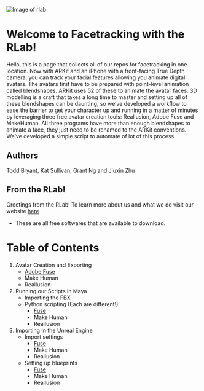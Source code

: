 ![Image of rlab](https://i.ibb.co/3zsstG6/Group-3.png)

# Welcome to Facetracking with the RLab!

Hello, this is a page that collects all of our repos for facetracking in one location. Now with ARKit and an iPhone with a front-facing True Depth camera, you can track your facial features allowing you animate digital avatars. The avatars first have to be prepared with point-level animation called blendshapes.  ARKit uses 52 of these to animate the avatar faces.  3D modelling is a craft that takes a long time to master and setting up all of these blendshapes can be daunting, so we’ve developed a workflow to ease the barrier to get your character up and running in a matter of minutes by leveraging three free avatar creation tools: Reallusion, Adobe Fuse and MakeHuman. All three programs have more than enough blendshapes to animate a face, they just need to be renamed to the ARKit conventions. We’ve developed a simple script to automate of lot of this process.

## Authors

Todd Bryant, Kat Sullivan, Grant Ng and Jiuxin Zhu

## From the RLab!
Greetings from the RLab! To learn more about us and what we do visit our website [here](https://www.rlab.nyc/)
   - These are all free softwares that are available to download.
# Table of Contents
1. Avatar Creation and Exporting
   - [Adobe Fuse](https://github.com/RLabNYC/Rlab_FaceTracking_fuse)
   - Make Human 
   - Reallusion 
2. Running our Scripts in Maya
   - Importing the FBX
   - Python scripting (Each are different!)
     - [Fuse](https://github.com/RLabNYC/Rlab_FaceTracking_fuse/blob/master/RUNSCRIPT.md)
     - Make Human
     - Reallusion
3. Importing In the Unreal Engine
   - Import settings
     - [Fuse](https://github.com/RLabNYC/Rlab_FaceTracking_fuse/blob/master/IMPORTING.md#importing-into-unreal)
     - Make Human
     - Reallusion
   - Setting up blueprints
     - [Fuse](https://github.com/RLabNYC/Rlab_FaceTracking_fuse/blob/master/IMPORTING.md#blueprints-in-unreal)
     - Make Human
     - Reallusion
   
